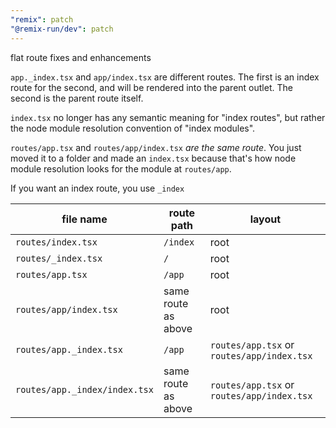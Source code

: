 ```yaml
---
"remix": patch
"@remix-run/dev": patch
---
```


flat route fixes and enhancements

`app._index.tsx` and `app/index.tsx` are different routes. The first is an index route for the second, and will be rendered into the parent outlet. The second is the parent route itself.

`index.tsx` no longer has any semantic meaning for "index routes", but rather the node module resolution convention of "index modules".

`routes/app.tsx` and `routes/app/index.tsx` *are the same route*. You just moved it to a folder and made an `index.tsx` because that's how node module resolution looks for the module at `routes/app`.

If you want an index route, you use `_index`

| file name | route path | layout |
|-------|-----------|--------|
| `routes/index.tsx` | `/index` | root |
| `routes/_index.tsx` | `/` | root |
| `routes/app.tsx` | `/app` | root |
| `routes/app/index.tsx` | same route as above | root |
| `routes/app._index.tsx` | `/app` | `routes/app.tsx` or `routes/app/index.tsx` |
| `routes/app._index/index.tsx` | same route as above | `routes/app.tsx` or `routes/app/index.tsx` |
